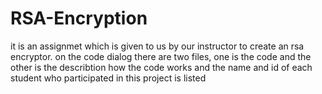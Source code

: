 # RSA-Encryption
it is an assignmet which is given to us by our instructor to create an rsa encryptor.
on the code dialog there are two files, 
one is the code and 
the other is the describtion how the code works and the name and id of each student who participated in this project is listed  
